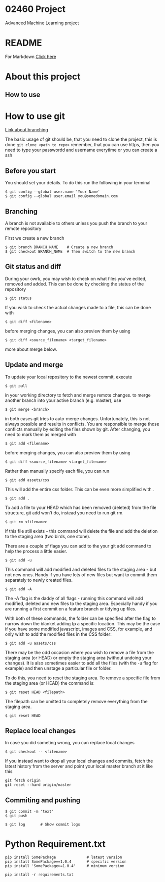 # 02460 Project
Advanced Machine Learning project

# README

For Markdown [Click here](https://github.com/adam-p/markdown-here/wiki/Markdown-Cheatsheet)

# About this project

## How to use

# How to use git

[Link about branching](http://nvie.com/posts/a-successful-git-branching-model/)

The basic usage of git should be, that you need to clone the project, this is done `git clone <path to repo>` remember, that you can use https, then you need to type your passwordd and username everytime or you can create a ssh

## Before you start

You should set your details. To do this run the following in your terminal

```
$ git config --global user.name 'Your Name'
$ git config --global user.email you@somedomain.com
```

## Branching

A branch is not available to others unless you push the branch to your remote repository

First we create a new branch

```
$ git branch BRANCH_NAME    # Create a new branch
$ git checkout BRANCH_NAME  # Then switch to the new branch
```

## Git status and diff

During your owrk, you may wish to check on what files you've edited, removed and added. This can be done by checking the status of the repository

```
$ git status
```

If you wish to check the actual changes made to a file, this can be done with

```
$ git diff <filename>
```

before merging changes, you can also preview them by using

```
$ git diff <source_filename> <target_filename>
```

more about merge below.

## Update and merge

To update your local repository to the newest commit, execute

```
$ git pull
```
in your working directory to fetch and merge remote changes.
to merge another branch into your active branch (e.g. master), use

```
$ git merge <branch>
```

in both cases git tries to auto-merge changes. Unfortunately, this is not always possible and results in conflicts. You are responsible to merge those conflicts manually by editing the files shown by git. After changing, you need to mark them as merged with

```
$ git add <filename>
```

before merging changes, you can also preview them by using

```
$ git diff <source_filename> <target_filename>
```

Rather than manually specify each file, you can run

```
$ git add assets/css
```

This will add the entire css folder. This can be even more simplified with `.`

```
$ git add .
```

To add a file to your HEAD which has been removed (deleted) from the file structure, git add won’t do, instead you need to run git rm.

```
$ git rm <filename>
```

If this file still exists - this command will delete the file and add the deletion to the staging area (two birds, one stone).

There are a couple of flags you can add to the your git add command to help the process a little easier.

```
$ git add -u
```

This command will add modified and deleted files to the staging area - but not new ones. Handy if you have lots of new files but want to commit them separately to newly created files.

```
$ git add -A
```

The -A flag is the daddy of all flags - running this command will add modified, deleted and new files to the staging area. Especially handy if you are running a first commit on a feature branch or tidying up files.

With both of these commands, the folder can be specified after the flag to narrow down the blanket adding tp a specific location. This may be the case if you have some modified javascript, images and CSS, for example, and only wish to add the modified files in the CSS folder:

```
$ git add -u assets/css
```

There may be the odd occasion where you wish to remove a file from the staging area (or HEAD) or empty the staging area (without undoing your changes). It is also sometimes easier to add all the files (with the -u flag for example) and then unstage a particular file or folder.

To do this, you need to reset the staging area. To remove a specific file from the staging area (or HEAD) the command is:


```
$ git reset HEAD <filepath>
```

The filepath can be omitted to completely remove everything from the staging area.

```
$ git reset HEAD
```

## Replace local changes

In case you did someting wrong, you can replace local changes

```
$ git checkout -- <filename>
```

If you instead want to drop all your local changes and commits, fetch the latest history from the server and point your local master branch at it like this

```
git fetch origin
git reset --hard origin/master
```

## Commiting and pushing

```
$ git commit -m "text"
$ git push
```

```
$ git log       # Show commit logs
```

# Python Requirement.txt

```
pip install SomePackage              # latest version
pip install SomePackage==1.0.4       # specific version
pip install 'SomePackage>=1.0.4'     # minimum version
```

```
pip install -r requirements.txt
```
